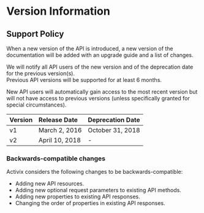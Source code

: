 # Version Information

## Support Policy

When a new version of the API is introduced, a new version of the documentation will be added with an upgrade guide and a list of changes.

We will notify all API users of the new version and of the deprecation date for the previous version\(s\).  
Previous API versions will be supported for at least 6 months.  
  
New API users will automatically gain access to the most recent version but will not have access to previous versions \(unless specifically granted for special circumstances\).

| Version | Release Date | Deprecation Date |
| :--- | :--- | :--- |
| v1 | March 2, 2016 | October 31, 2018 |
| v2 | April 10, 2018 | - |

### Backwards-compatible changes

Activix considers the following changes to be backwards-compatible:

* Adding new API resources.
* Adding new optional request parameters to existing API methods.
* Adding new properties to existing API responses.
* Changing the order of properties in existing API responses.

